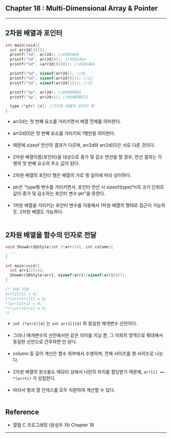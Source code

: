 Chapter 18 : Multi-Dimensional Array & Pointer
----------------------------------------------

---

2차원 배열과 포인터
-------------------

```C
int main(void){
  int arr2d[3][3];
  printf("%d", arr2d); //4585464
  printf("%d", arr2d[0]); //4585464
  printf("%d", &arr2d[0][0]); //4585464

  printf("%d", sizeof(arr2d)); //36
  printf("%d", sizeof(arr2d[0])); //12
  printf("%d", sizeof(arr2d[1])); //12

  printf("%p", arr2d); //004BFBE0
  printf("%p", arr2d+1); //004BFBE12

  type (*ptr) [n]; //2차원 배열의 포인터 형
}
```

-	arr2d는 첫 번째 요소를 가리키면서 배열 전체를 의미한다.<br><br>
-	arr2d[0]은 첫 번째 요소를 가리키되 1행만을 의미한다.<br><br>
-	때문에 sizeof 연산의 결과가 다르며, arr2d와 arr2d[0]은 서로 다른 것이다.<br><br>
-	2차원 배열이름(포인터)을 대상으로 증가 및 감소 연산을 할 경우, 연산 결과는 각 행의 첫 번째 요소의 주소 값이 된다.<br><br>
-	2차원 배열의 포인터 형은 배열의 가로 행 길이에 따라 상이하다.<br><br>
-	ptr은 "type형 변수를 가리키면서, 포인터 연산 시 sizeof(type)\*n의 크기 단위로 값이 증가 및 감소하는 포인터 변수 ptr"을 뜻한다.<br><br>
-	1차원 배열을 가리키는 포인터 변수를 이용해서 1차원 배열의 형태로 접근이 가능하듯, 2차원 배열도 가능하다.<br><br>

2차원 배열을 함수의 인자로 전달
-------------------------------

```C
void ShowArr2DStyle(int (*arr)[4], int column){
  ...
}

int main(void){
  int arr1[2][4];
  ShowArr2DStyle(arr1, sizeof(arr1)/sizeof(arr1[0]));
}

/* 치환 과정
arr[2][1] = 4;
(*(arr+2))[1] = 4;
*(arr[2]+1) = 4;
*(*(arr+2)+1) = 4;
*/
```

-	`int (*arr1)[4]` 는 `int arr1[][4]` 와 동일한 매개변수 선언이다.<br><br>
-	그러나 매개변수의 선언에서만 같은 의미를 지닐 뿐, 그 이외의 영역으로 확대해서 동일한 선언으로 간주하면 안 된다.<br><br>
-	column 등 길이 계산은 함수 외부에서 수행하며, 전체 사이즈를 행 사이즈로 나눈다.<br><br>
-	2차원 배열의 원소들도 메모리 상에서 나란히 위치를 할당받기 때문에, `arr[i] == *(arr+i)` 가 성립한다.<br><br>
-	따라서 행과 열 인덱스를 모두 치환하여 계산할 수 있다.<br><br>

Reference
---------

-	열혈 C 프로그래밍 (윤성우 저) Chapter 18

---
